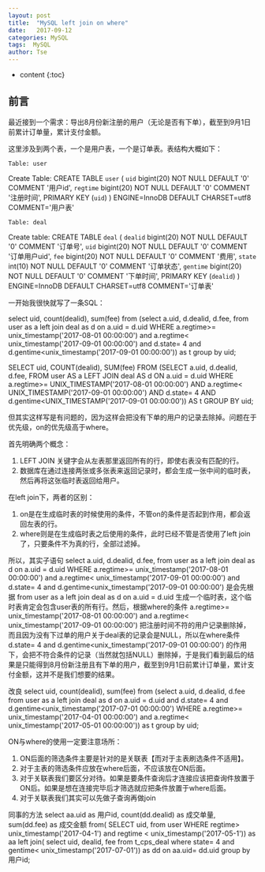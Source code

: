 ```yaml
---
layout: post
title:  "MySQL left join on where"
date:   2017-09-12
categories: MySQL
tags:  MySQL
author: Tse
---
```


* content
{:toc}

## 前言

最近接到一个需求：导出8月份新注册的用户（无论是否有下单），截至到9月1日前累计订单量，累计支付金额。

这里涉及到两个表，一个是用户表，一个是订单表。表结构大概如下：


	Table: user
Create Table: CREATE TABLE `user` (
	`uid` bigint(20) NOT NULL DEFAULT '0' COMMENT '用户id',
	`regtime` bigint(20) NOT NULL DEFAULT '0' COMMENT '注册时间',
	PRIMARY KEY (`uid`)
) ENGINE=InnoDB DEFAULT CHARSET=utf8 COMMENT='用户表'

	
	Table: deal
Create table: CREATE TABLE `deal` (
	`dealid` bigint(20) NOT NULL DEFAULT '0' COMMENT '订单号',
	`uid` bigint(20) NOT NULL DEFAULT '0' COMMENT '订单用户uid',
	`fee` bigint(20) NOT NULL DEFAULT '0' COMMENT '费用',
	`state` int(10) NOT NULL DEFAULT '0' COMMENT '订单状态',
	`gentime` bigint(20) NOT NULL DEFAULT '0' COMMENT '下单时间',
	PRIMARY KEY (`dealid`)
) ENGINE=InnoDB DEFAULT CHARSET=utf8 COMMENT='订单表'


一开始我很快就写了一条SQL：


select uid, count(dealid), sum(fee) from 
(select a.uid, d.dealid, d.fee, from user as a left join deal as d on a.uid = d.uid
WHERE a.regtime>= unix_timestamp('2017-08-01 00:00:00') and a.regtime< unix_timestamp('2017-09-01 00:00:00') and
d.state= 4 and d.gentime<unix_timestamp('2017-09-01 00:00:00')) as t
group by uid;


SELECT uid, COUNT(dealid), SUM(fee) FROM 
(SELECT a.uid, d.dealid, d.fee, FROM user AS a LEFT JOIN deal AS d ON a.uid = d.uid
WHERE a.regtime>= UNIX_TIMESTAMP('2017-08-01 00:00:00') AND a.regtime< UNIX_TIMESTAMP('2017-09-01 00:00:00') AND
d.state= 4 AND d.gentime<UNIX_TIMESTAMP('2017-09-01 00:00:00')) AS t
GROUP BY uid;


但其实这样写是有问题的，因为这样会把没有下单的用户的记录去除掉。问题在于优先级，on的优先级高于where。

首先明确两个概念：

1. LEFT JOIN 关键字会从左表那里返回所有的行，即使右表没有匹配的行。
2. 数据库在通过连接两张或多张表来返回记录时，都会生成一张中间的临时表，然后再将这张临时表返回给用户。

在left join下，两者的区别：

1. on是在生成临时表的时候使用的条件，不管on的条件是否起到作用，都会返回左表的行。
2. where则是在生成临时表之后使用的条件，此时已经不管是否使用了left join了，只要条件不为真的行，全部过滤掉。

所以，其实子语句 select a.uid, d.dealid, d.fee, from user as a left join deal as d on a.uid = d.uid WHERE a.regtime>= unix_timestamp('2017-08-01 00:00:00') and a.regtime< unix_timestamp('2017-09-01 00:00:00') and
d.state= 4 and d.gentime<unix_timestamp('2017-09-01 00:00:00') 是会先根据 from user as a left join deal as d on a.uid = d.uid 生成一个临时表，这个临时表肯定会包含user表的所有行。然后，根据where的条件 a.regtime>= unix_timestamp('2017-08-01 00:00:00') and a.regtime< unix_timestamp('2017-09-01 00:00:00') 把注册时间不符的用户记录删除掉，而且因为没有下过单的用户关于deal表的记录会是NULL，所以在where条件 d.state= 4 and d.gentime<unix_timestamp('2017-09-01 00:00:00') 的作用下，会把不符合条件的记录（当然就包括NULL）删除掉，于是我们看到最后的结果是只能得到8月份新注册且有下单的用户，截至到9月1日前累计订单量，累计支付金额，这并不是我们想要的结果。

改良
select uid, count(dealid), sum(fee) from (select a.uid, d.dealid, d.fee from user as a left join deal as d on a.uid = d.uid
and d.state= 4
   and d.gentime<unix_timestamp('2017-07-01 00:00:00') WHERE a.regtime>= unix_timestamp('2017-04-01 00:00:00')
   and a.regtime< unix_timestamp('2017-05-01 00:00:00')) as t
group by uid;

ON与where的使用一定要注意场所：



1. ON后面的筛选条件主要是针对的是关联表【而对于主表刷选条件不适用】。
2. 对于主表的筛选条件应放在where后面，不应该放在ON后面。
3. 对于关联表我们要区分对待。如果是要条件查询后才连接应该把查询件放置于ON后。如果是想在连接完毕后才筛选就应把条件放置于where后面。
4. 对于关联表我们其实可以先做子查询再做join


同事的方法
select aa.uid as 用户id,
       count(dd.dealid) as 成交单量,
       sum(dd.fee) as 成交金额 
  from(
SELECT uid,
  from user
 WHERE regtime> unix_timestamp('2017-04-1')
   and regtime < unix_timestamp('2017-05-1')) as aa
  left join(
select uid, dealid, fee from t_cps_deal
 where state= 4
   and gentime< unix_timestamp('2017-07-01')) as dd on aa.uid= dd.uid
 group by 用户id;
